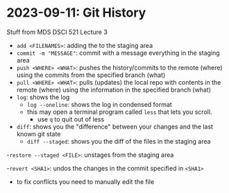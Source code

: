 # 2023-09-11: Git History

Stuff from MDS DSCI 521 Lecture 3

- `add <FILENAMES>`: adding the <FILENAMES> to the staging area
- `commit -m "MESSAGE"`: commit with a message everything in the staging area
- `push <WHERE> <WHAT>`: pushes the history/commits to the remote (where) using the commits from the specified branch (what)
- `pull <WHERE> <WHAT>`: pulls (updates) the local repo with contents in the remote (where) using the information in the specified branch (what)
- `log`: shows the log
    - `log --oneline`: shows the log in condensed format
    - this may open a terminal program called `less` that lets you scroll.
        - use `q` to quit out of less
- `diff`: shows you the "difference" between your changes and the last known git state
    - `diff --staged`: shows you the diff of the files in the staging area

-`restore --staged <FILE>`: unstages <FILE> from the staging area

-`revert <SHA1>`: undos the changes in the commit specified in `<SHA1>`

- to fix conflicts you need to manually edit the file
